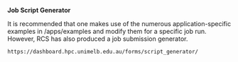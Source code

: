 **Job Script Generator**

It is recommended that one makes use of the numerous application-specific examples in /apps/examples and modify them for a specific job run. 
However, RCS has also produced a job submission generator.

`https://dashboard.hpc.unimelb.edu.au/forms/script_generator/`

